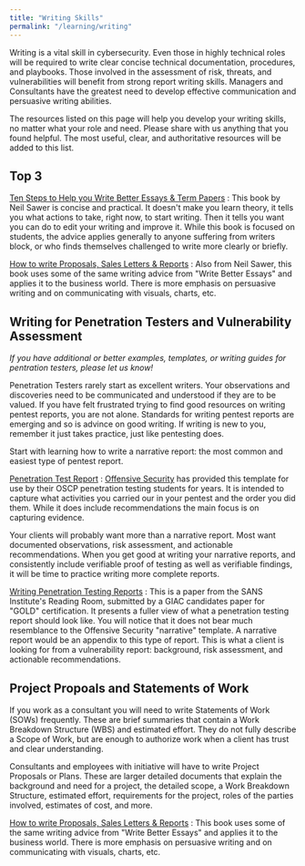 ```yaml
---
title: "Writing Skills"
permalink: "/learning/writing"
---
```


Writing is a vital skill in cybersecurity. Even those in highly technical roles will be required to write clear concise technical documentation, procedures, and playbooks. Those involved in the assessment of risk, threats, and vulnerabilities will benefit from strong report writing skills. Managers and Consultants have the greatest need to develop effective communication and persuasive writing abilities.

The resources listed on this page will help you develop your writing skills, no matter what your role and need. Please share with us anything that you found helpful. The most useful, clear, and authoritative resources will be added to this list.

## Top 3

[Ten Steps to Help you Write Better Essays & Term Papers](https://www.uregina.ca/library/assets/docs/pdf/e_books/Essaybook.pdf)
: This book by Neil Sawer is concise and practical. It doesn't make you learn theory, it tells you what actions to take, right now, to start writing. Then it tells you want you can do to edit your writing and improve it. While this book is focused on students, the advice applies generally to anyone suffering from writers block, or who finds themselves challenged to write more clearly or briefly.

[How to write Proposals, Sales Letters & Reports](https://books.google.ca/books?id=KUyrAbpXGi8C&lpg=PP1&dq=inauthor%3A%22Neil%20Sawers%22&pg=PA84#v=onepage&q&f=false)
: Also from Neil Sawer, this book uses some of the same writing advice from "Write Better Essays" and applies it to the business world. There is more emphasis on persuasive writing and on communicating with visuals, charts, etc.

## Writing for Penetration Testers and Vulnerability Assessment

*If you have additional or better examples, templates, or writing guides for pentration testers, please let us know!*

Penetration Testers rarely start as excellent writers. Your observations and discoveries need to be communicated and understood if they are to be valued. If you have felt frustrated trying to find good resources on writing pentest reports, you are not alone. Standards for writing pentest reports are emerging and so is advince on good writing. If writing is new to you, remember it just takes practice, just like pentesting does.

Start with learning how to write a narrative report: the most common and easiest type of pentest report.

[Penetration Test Report](https://www.offensive-security.com/reports/sample-penetration-testing-report.pdf)
: [Offensive Security](https://www.offensive-security.com/) has provided this template for use by their OSCP penetration testing students for years. It is intended to capture what activities you carried our in your pentest and the order you did them. While it does include recommendations the main focus is on capturing evidence.

Your clients will probably want more than a narrative report. Most want documented observations, risk assessment, and actionable recommendations. When you get good at writing your narrative reports, and consistently include verifiable proof of testing as well as verifiable findings, it will be time to practice writing more complete reports.

[Writing Penetration Testing Reports](https://www.sans.org/reading-room/whitepapers/bestprac/writing-penetration-testing-report-33343)
: This is a paper from the SANS Institute's Reading Room, submitted by a GIAC candidates paper for "GOLD" certification. It presents a fuller view of what a penetration testing report should look like. You will notice that it does not bear much resemblance to the Offensive Security "narrative" template. A narrative report would be an appendix to this type of report. This is what a client is looking for from a vulnerability report: background, risk assessment, and actionable recommendations.

## Project Propoals and Statements of Work

If you work as a consultant you will need to write Statements of Work (SOWs) frequently. These are brief summaries that contain a Work Breakdown Structure (WBS) and estimated effort. They do not fully describe a Scope of Work, but are enough to authorize work when a client has trust and clear understanding. 

Consultants and employees with initiative will have to write Project Proposals or Plans. These are larger detailed documents that explain the background and need for a project, the detailed scope, a Work Breakdown Structure, estimated effort, requirements for the project, roles of the parties involved, estimates of cost, and more.  

[How to write Proposals, Sales Letters & Reports](https://books.google.ca/books?id=KUyrAbpXGi8C&lpg=PP1&dq=inauthor%3A%22Neil%20Sawers%22&pg=PA84#v=onepage&q&f=false)
: This book uses some of the same writing advice from "Write Better Essays" and applies it to the business world. There is more emphasis on persuasive writing and on communicating with visuals, charts, etc.

